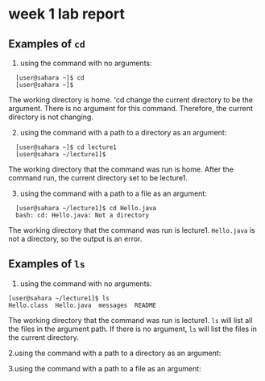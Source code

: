 # week 1 lab report
## Examples of `cd`
1. using the command with no arguments:
```
  [user@sahara ~]$ cd
  [user@sahara ~]$
```
The working directory is home. 'cd change the current directory to be the argument. There is no argument for this command. Therefore, the current directory is not changing. 

2. using the command with a path to a directory as an argument: 
```
  [user@sahara ~]$ cd lecture1
  [user@sahara ~/lecture1]$
```
  The working directory that the command was run is home. After the command run, the current directory set to be lecture1.

3. using the command with a path to a file as an argument: 
```
  [user@sahara ~/lecture1]$ cd Hello.java
  bash: cd: Hello.java: Not a directory
```
The working directory that the command was run is lecture1. `Hello.java` is not a directory, so the output is an error.

## Examples of `ls`
1. using the command with no arguments:
```
[user@sahara ~/lecture1]$ ls
Hello.class  Hello.java  messages  README
```
The working directory that the command was run is lecture1. `ls` will list all the files in the argument path. If there is no argument, `ls` will list the files in the current directory.

2.using the command with a path to a directory as an argument: 

3.using the command with a path to a file as an argument: 
